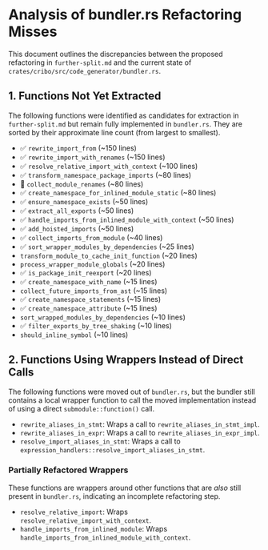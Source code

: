 # Analysis of bundler.rs Refactoring Misses

This document outlines the discrepancies between the proposed refactoring in `further-split.md` and the current state of `crates/cribo/src/code_generator/bundler.rs`.

## 1. Functions Not Yet Extracted

The following functions were identified as candidates for extraction in `further-split.md` but remain fully implemented in `bundler.rs`. They are sorted by their approximate line count (from largest to smallest).

- ✅ `rewrite_import_from` (~150 lines)
- ✅ `rewrite_import_with_renames` (~150 lines)
- ✅ `resolve_relative_import_with_context` (~100 lines)
- ✅ `transform_namespace_package_imports` (~80 lines)
- 🛑 `collect_module_renames` (~80 lines)
- ✅ `create_namespace_for_inlined_module_static` (~80 lines)
- ✅ `ensure_namespace_exists` (~50 lines)
- ✅ `extract_all_exports` (~50 lines)
- ✅ `handle_imports_from_inlined_module_with_context` (~50 lines)
- ✅ `add_hoisted_imports` (~50 lines)
- ✅ `collect_imports_from_module` (~40 lines)
- ✅ `sort_wrapper_modules_by_dependencies` (~25 lines)
- `transform_module_to_cache_init_function` (~20 lines)
- `process_wrapper_module_globals` (~20 lines)
- ✅ `is_package_init_reexport` (~20 lines)
- ✅ `create_namespace_with_name` (~15 lines)
- `collect_future_imports_from_ast` (~15 lines)
- ✅ `create_namespace_statements` (~15 lines)
- ✅ `create_namespace_attribute` (~15 lines)
- `sort_wrapped_modules_by_dependencies` (~10 lines)
- ✅ `filter_exports_by_tree_shaking` (~10 lines)
- `should_inline_symbol` (~10 lines)

## 2. Functions Using Wrappers Instead of Direct Calls

The following functions were moved out of `bundler.rs`, but the bundler still contains a local wrapper function to call the moved implementation instead of using a direct `submodule::function()` call.

- `rewrite_aliases_in_stmt`: Wraps a call to `rewrite_aliases_in_stmt_impl`.
- `rewrite_aliases_in_expr`: Wraps a call to `rewrite_aliases_in_expr_impl`.
- `resolve_import_aliases_in_stmt`: Wraps a call to `expression_handlers::resolve_import_aliases_in_stmt`.

### Partially Refactored Wrappers

These functions are wrappers around other functions that are *also* still present in `bundler.rs`, indicating an incomplete refactoring step.

- `resolve_relative_import`: Wraps `resolve_relative_import_with_context`.
- `handle_imports_from_inlined_module`: Wraps `handle_imports_from_inlined_module_with_context`.
